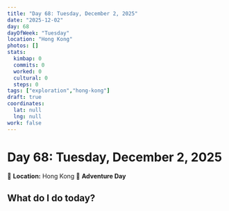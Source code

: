 ```yaml
---
title: "Day 68: Tuesday, December 2, 2025"
date: "2025-12-02"
day: 68
dayOfWeek: "Tuesday"
location: "Hong Kong"
photos: []
stats:
  kimbap: 0
  commits: 0
  worked: 0
  cultural: 0
  steps: 0
tags: ["exploration","hong-kong"]
draft: true
coordinates:
  lat: null
  lng: null
work: false
---
```

# Day 68: Tuesday, December 2, 2025

📍 **Location:** Hong Kong
🎒 **Adventure Day**

## What do I do today?


